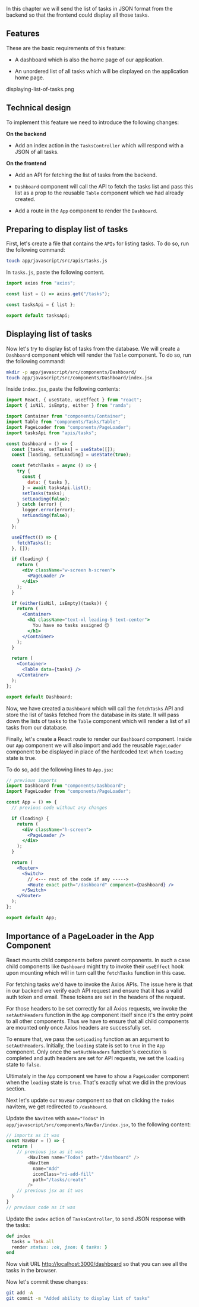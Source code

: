 In this chapter we will send the list of tasks in JSON format from the backend
so that the frontend could display all those tasks.

## Features

These are the basic requirements of this feature:

- A dashboard which is also the home page of our application.

- An unordered list of all tasks which will be displayed on the application home
  page.

<image>displaying-list-of-tasks.png</image>

## Technical design

To implement this feature we need to introduce the following changes:

**On the backend**

- Add an index action in the `TasksController` which will respond with a JSON of
  all tasks.

**On the frontend**

- Add an API for fetching the list of tasks from the backend.

- `Dashboard` component will call the API to fetch the tasks list and pass this
  list as a prop to the reusable `Table` component which we had already created.

- Add a route in the `App` component to render the `Dashboard`.

## Preparing to display list of tasks

First, let's create a file that contains the `APIs` for listing tasks. To do so,
run the following command:

```bash
touch app/javascript/src/apis/tasks.js
```

In `tasks.js`, paste the following content.

```js
import axios from "axios";

const list = () => axios.get("/tasks");

const tasksApi = { list };

export default tasksApi;
```

## Displaying list of tasks

Now let's try to display list of tasks from the database. We will create a
`Dashboard` component which will render the `Table` component. To do so, run the
following command:

```bash
mkdir -p app/javascript/src/components/Dashboard/
touch app/javascript/src/components/Dashboard/index.jsx
```

Inside `index.jsx`, paste the following contents:

```jsx
import React, { useState, useEffect } from "react";
import { isNil, isEmpty, either } from "ramda";

import Container from "components/Container";
import Table from "components/Tasks/Table";
import PageLoader from "components/PageLoader";
import tasksApi from "apis/tasks";

const Dashboard = () => {
  const [tasks, setTasks] = useState([]);
  const [loading, setLoading] = useState(true);

  const fetchTasks = async () => {
    try {
      const {
        data: { tasks },
      } = await tasksApi.list();
      setTasks(tasks);
      setLoading(false);
    } catch (error) {
      logger.error(error);
      setLoading(false);
    }
  };

  useEffect(() => {
    fetchTasks();
  }, []);

  if (loading) {
    return (
      <div className="w-screen h-screen">
        <PageLoader />
      </div>
    );
  }

  if (either(isNil, isEmpty)(tasks)) {
    return (
      <Container>
        <h1 className="text-xl leading-5 text-center">
          You have no tasks assigned 😔
        </h1>
      </Container>
    );
  }

  return (
    <Container>
      <Table data={tasks} />
    </Container>
  );
};

export default Dashboard;
```

Now, we have created a `Dashboard` which will call the `fetchTasks` API and
store the list of tasks fetched from the database in its state. It will pass
down the lists of tasks to the `Table` component which will render a list of all
tasks from our database.

Finally, let's create a React route to render our `Dashboard` component. Inside
our `App` component we will also import and add the reusable `PageLoader`
component to be displayed in place of the hardcoded text when `loading` state is
true.

To do so, add the following lines to `App.jsx`:

```jsx
// previous imports
import Dashboard from "components/Dashboard";
import PageLoader from "components/PageLoader";

const App = () => {
  // previous code without any changes

  if (loading) {
    return (
      <div className="h-screen">
        <PageLoader />
      </div>
    );
  }

  return (
    <Router>
      <Switch>
        // <--- rest of the code if any ----->
        <Route exact path="/dashboard" component={Dashboard} />
      </Switch>
    </Router>
  );
};

export default App;
```

## Importance of a PageLoader in the App Component

React mounts child components before parent components. In such a case child
components like `Dashboard` might try to invoke their `useEffect` hook upon
mounting which will in turn call the `fetchTasks` function in this case.

For fetching tasks we'd have to invoke the Axios APIs. The issue here is that in
our backend we verify each API request and ensure that it has a valid auth token
and email. These tokens are set in the headers of the request.

For those headers to be set correctly for all Axios requests, we invoke the
`setAuthHeaders` function in the `App` component itself since it's the entry
point to all other components. Thus we have to ensure that all child components
are mounted only once Axios headers are successfully set.

To ensure that, we pass the `setLoading` function as an argument to
`setAuthHeaders`. Initially, the `loading` state is set to `true` in the `App`
component. Only once the `setAuthHeaders` function's execution is completed and
auth headers are set for API requests, we set the `loading` state to `false`.

Ultimately in the `App` component we have to show a `PageLoader` component when
the `loading` state is `true`. That's exactly what we did in the previous
section.

Next let's update our `NavBar` component so that on clicking the `Todos`
navitem, we get redirected to `/dashboard`.

Update the `NavItem` with `name="Todos"` in
`app/javascript/src/components/NavBar/index.jsx`, to the following content:

```js {5}
// imports as it was
const NavBar = () => {
  return (
    // previous jsx as it was
        <NavItem name="Todos" path="/dashboard" />
        <NavItem
          name="Add"
          iconClass="ri-add-fill"
          path="/tasks/create"
        />
    // previous jsx as it was
  )
}
// previous code as it was
```

Update the `index` action of `TasksController`, to send JSON response with the
tasks:

```ruby
def index
  tasks = Task.all
  render status: :ok, json: { tasks: }
end
```

Now visit URL [http://localhost:3000/dashboard](http://localhost:3000/dashboard)
so that you can see all the tasks in the browser.

Now let's commit these changes:

```bash
git add -A
git commit -m "Added ability to display list of tasks"
```
